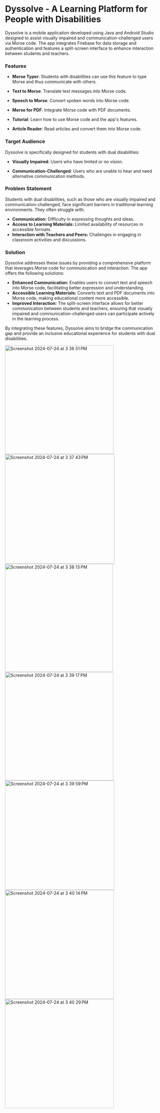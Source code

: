 # Dyssolve - A Learning Platform for People with Disabilities
Dyssolve is a mobile application developed using Java and Android Studio designed to assist visually impaired and communication-challenged users via Morse code. The app integrates Firebase for data storage and authentication and features a split-screen interface to enhance interaction between students and teachers.


### Features
- **Morse Typer**: Students with disabilities can use this feature to type Morse and thus communicate with others.

- **Text to Morse**: Translate text messages into Morse code.

- **Speech to Morse**: Convert spoken words into Morse code.

- **Morse for PDF**: Integrate Morse code with PDF documents.

- **Tutorial**: Learn how to use Morse code and the app's features.

- **Article Reader**: Read articles and convert them into Morse code.


### Target Audience

Dyssolve is specifically designed for students with dual disabilities:

- **Visually Impaired**: Users who have limited or no vision.

- **Communication-Challenged**: Users who are unable to hear and need alternative communication methods.

### Problem Statement
Students with dual disabilities, such as those who are visually impaired and communication-challenged, face significant barriers in traditional learning environments. They often struggle with:

- **Communication:** Difficulty in expressing thoughts and ideas.
- **Access to Learning Materials:** Limited availability of resources in accessible formats.
- **Interaction with Teachers and Peers:** Challenges in engaging in classroom activities and discussions.

### Solution
Dyssolve addresses these issues by providing a comprehensive platform that leverages Morse code for communication and interaction. The app offers the following solutions:

- **Enhanced Communication:** Enables users to convert text and speech into Morse code, facilitating better expression and understanding.
- **Accessible Learning Materials:** Converts text and PDF documents into Morse code, making educational content more accessible.
- **Improved Interaction:** The split-screen interface allows for better communication between students and teachers, ensuring that visually impaired and communication-challenged users can participate actively in the learning process.

By integrating these features, Dyssolve aims to bridge the communication gap and provide an inclusive educational experience for students with dual disabilities.

<img width="358" alt="Screenshot 2024-07-24 at 3 36 51 PM" src="https://github.com/user-attachments/assets/8d27069a-7c7c-46e8-ab8d-a38ba2a8ad5e">
<img width="361" alt="Screenshot 2024-07-24 at 3 37 43 PM" src="https://github.com/user-attachments/assets/51aa2fe4-7958-436c-a819-7cba0ee36494">
<img width="356" alt="Screenshot 2024-07-24 at 3 38 13 PM" src="https://github.com/user-attachments/assets/f2340f64-dd9b-4e39-a0fd-e3df8b73eb3e">
<img width="357" alt="Screenshot 2024-07-24 at 3 39 17 PM" src="https://github.com/user-attachments/assets/b0f74654-228e-4373-b841-13e33fd349a1">
<img width="360" alt="Screenshot 2024-07-24 at 3 39 59 PM" src="https://github.com/user-attachments/assets/e45df005-f4a0-4f91-9beb-2f6d657fa7d5">
<img width="359" alt="Screenshot 2024-07-24 at 3 40 14 PM" src="https://github.com/user-attachments/assets/503fe8a7-0860-4baa-8dcd-9b7f93191050">
<img width="359" alt="Screenshot 2024-07-24 at 3 40 29 PM" src="https://github.com/user-attachments/assets/6a528027-1255-4735-baac-8c153023437c">





